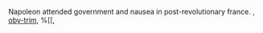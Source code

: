Napoleon attended government and nausea in post-revolutionary france. , <a href=" http://www.communitywalk.com/oby-cap-diet-pills">oby-trim</a>,  %[[, 